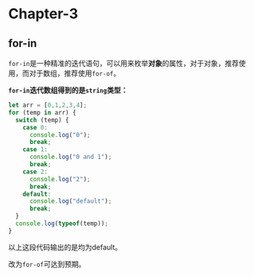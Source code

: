 # Chapter-3

## for-in

`for-in`是一种精准的迭代语句，可以用来枚举**对象**的属性，对于对象，推荐使用，而对于数组，推荐使用`for-of`。

**`for-in`迭代数组得到的是`string`类型：**

```javascript
let arr = [0,1,2,3,4];
for (temp in arr) {
  switch (temp) {
    case 0:
      console.log("0");
      break;
    case 1:
      console.log("0 and 1");
      break;
    case 2:
      console.log("2");
      break;
    default:
      console.log("default");
      break;
  }
  console.log(typeof(temp));
}
```

以上这段代码输出的是均为default。

改为`for-of`可达到预期。